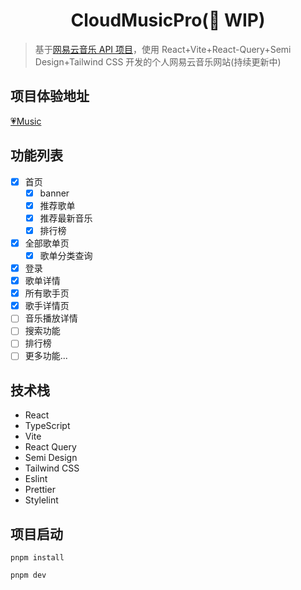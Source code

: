 <h1 align="center">CloudMusicPro(🚧 WIP)</h1>

> 基于[网易云音乐 API 项目](https://github.com/Binaryify/NeteaseCloudMusicApi)，使用 React+Vite+React-Query+Semi Design+Tailwind CSS 开发的个人网易云音乐网站(持续更新中)

## 项目体验地址

[💗Music](https://cloud-music-pro.netlify.app/)

## 功能列表

- [x] 首页
  - [x] banner
  - [x] 推荐歌单
  - [x] 推荐最新音乐
  - [x] 排行榜
- [x] 全部歌单页
  - [x] 歌单分类查询
- [x] 登录
- [x] 歌单详情
- [x] 所有歌手页
- [x] 歌手详情页
- [ ] 音乐播放详情
- [ ] 搜索功能
- [ ] 排行榜
- [ ] 更多功能...

## 技术栈

- React
- TypeScript
- Vite
- React Query
- Semi Design
- Tailwind CSS
- Eslint
- Prettier
- Stylelint

## 项目启动

```
pnpm install

pnpm dev
```
